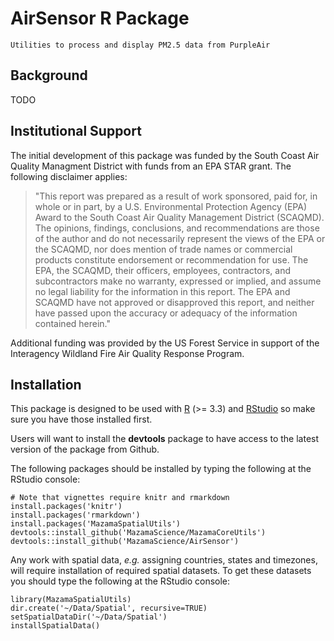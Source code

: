 

# AirSensor R Package

`Utilities to process and display PM2.5 data from PurpleAir`


## Background

TODO

## Institutional Support

The initial development of this package was funded by the South Coast Air Quality Managment District with funds from an EPA STAR grant. The following disclaimer applies:

> "This report was prepared as a result of work sponsored, paid for, in whole or in part, by a U.S. Environmental Protection Agency (EPA) Award to the South Coast Air Quality Management District (SCAQMD). The opinions, findings, conclusions, and recommendations are those of the author and do not necessarily represent the views of the EPA or the SCAQMD, nor does mention of trade names or commercial products constitute endorsement or recommendation for use. The EPA, the SCAQMD, their officers, employees, contractors, and subcontractors make no warranty, expressed or implied, and assume no legal liability for the information in this report. The EPA and SCAQMD have not approved or disapproved this report, and neither have passed upon the accuracy or adequacy of the information contained herein."

Additional funding was provided by the US Forest Service in support of the Interagency Wildland Fire Air Quality Response Program.

## Installation

This package is designed to be used with [R](https://cran.r-project.org) (>= 3.3) and
[RStudio](https://www.rstudio.com) so make sure you have those installed first.

Users will want to install the **devtools** package to have access to the latest version
of the package from Github.

The following packages should be installed by typing the following at the RStudio console:

```
# Note that vignettes require knitr and rmarkdown
install.packages('knitr')
install.packages('rmarkdown')
install.packages('MazamaSpatialUtils')
devtools::install_github('MazamaScience/MazamaCoreUtils')
devtools::install_github('MazamaScience/AirSensor')
```

Any work with spatial data, *e.g.* assigning countries, states and timezones, will require installation of required
spatial datasets. To get these datasets you should type the following at the RStudio console:

```
library(MazamaSpatialUtils)
dir.create('~/Data/Spatial', recursive=TRUE)
setSpatialDataDir('~/Data/Spatial')
installSpatialData()
```





